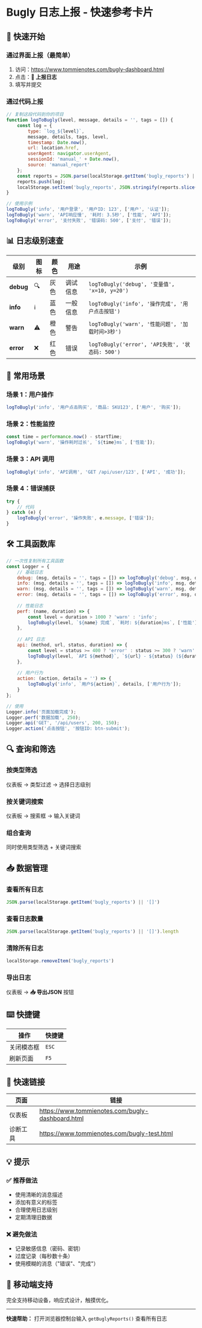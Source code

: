 # Bugly 日志上报 - 快速参考卡片

## 🚀 快速开始

### 通过界面上报（最简单）
1. 访问：https://www.tommienotes.com/bugly-dashboard.html
2. 点击：**📝 上报日志**
3. 填写并提交

### 通过代码上报
```javascript
// 复制这段代码到你的项目
function logToBugly(level, message, details = '', tags = []) {
    const log = {
        type: `log_${level}`,
        message, details, tags, level,
        timestamp: Date.now(),
        url: location.href,
        userAgent: navigator.userAgent,
        sessionId: 'manual_' + Date.now(),
        source: 'manual_report'
    };
    const reports = JSON.parse(localStorage.getItem('bugly_reports') || '[]');
    reports.push(log);
    localStorage.setItem('bugly_reports', JSON.stringify(reports.slice(-1000)));
}

// 使用示例
logToBugly('info', '用户登录', '用户ID: 123', ['用户', '认证']);
logToBugly('warn', 'API响应慢', '耗时: 3.5秒', ['性能', 'API']);
logToBugly('error', '支付失败', '错误码: 500', ['支付', '错误']);
```

## 📊 日志级别速查

| 级别 | 图标 | 颜色 | 用途 | 示例 |
|------|------|------|------|------|
| **debug** | 🔍 | 灰色 | 调试信息 | `logToBugly('debug', '变量值', 'x=10, y=20')` |
| **info** | ℹ️ | 蓝色 | 一般信息 | `logToBugly('info', '操作完成', '用户点击按钮')` |
| **warn** | ⚠️ | 橙色 | 警告 | `logToBugly('warn', '性能问题', '加载时间>3秒')` |
| **error** | ❌ | 红色 | 错误 | `logToBugly('error', 'API失败', '状态码: 500')` |

## 🎯 常用场景

### 场景 1：用户操作
```javascript
logToBugly('info', '用户点击购买', '商品: SKU123', ['用户', '购买']);
```

### 场景 2：性能监控
```javascript
const time = performance.now() - startTime;
logToBugly('warn', '操作耗时过长', `${time}ms`, ['性能']);
```

### 场景 3：API 调用
```javascript
logToBugly('info', 'API调用', 'GET /api/user/123', ['API', '成功']);
```

### 场景 4：错误捕获
```javascript
try {
    // 代码
} catch (e) {
    logToBugly('error', '操作失败', e.message, ['错误']);
}
```

## 🛠️ 工具函数库

```javascript
// 一次性复制所有工具函数
const Logger = {
    // 基础日志
    debug: (msg, details = '', tags = []) => logToBugly('debug', msg, details, tags),
    info: (msg, details = '', tags = []) => logToBugly('info', msg, details, tags),
    warn: (msg, details = '', tags = []) => logToBugly('warn', msg, details, tags),
    error: (msg, details = '', tags = []) => logToBugly('error', msg, details, tags),
    
    // 性能日志
    perf: (name, duration) => {
        const level = duration > 1000 ? 'warn' : 'info';
        logToBugly(level, `${name} 完成`, `耗时: ${duration}ms`, ['性能']);
    },
    
    // API 日志
    api: (method, url, status, duration) => {
        const level = status >= 400 ? 'error' : status >= 300 ? 'warn' : 'info';
        logToBugly(level, `API ${method}`, `${url} - ${status} (${duration}ms)`, ['API']);
    },
    
    // 用户行为
    action: (action, details = '') => {
        logToBugly('info', `用户${action}`, details, ['用户行为']);
    }
};

// 使用
Logger.info('页面加载完成');
Logger.perf('数据加载', 250);
Logger.api('GET', '/api/users', 200, 150);
Logger.action('点击按钮', '按钮ID: btn-submit');
```

## 🔍 查询和筛选

### 按类型筛选
仪表板 → 类型过滤 → 选择日志级别

### 按关键词搜索
仪表板 → 搜索框 → 输入关键词

### 组合查询
同时使用类型筛选 + 关键词搜索

## 📥 数据管理

### 查看所有日志
```javascript
JSON.parse(localStorage.getItem('bugly_reports') || '[]')
```

### 查看日志数量
```javascript
JSON.parse(localStorage.getItem('bugly_reports') || '[]').length
```

### 清除所有日志
```javascript
localStorage.removeItem('bugly_reports')
```

### 导出日志
仪表板 → **📥 导出JSON** 按钮

## ⌨️ 快捷键

| 操作 | 快捷键 |
|------|--------|
| 关闭模态框 | `ESC` |
| 刷新页面 | `F5` |

## 🔗 快速链接

| 页面 | 链接 |
|------|------|
| 仪表板 | https://www.tommienotes.com/bugly-dashboard.html |
| 诊断工具 | https://www.tommienotes.com/bugly-test.html |

## 💡 提示

### ✅ 推荐做法
- 使用清晰的消息描述
- 添加有意义的标签
- 合理使用日志级别
- 定期清理旧数据

### ❌ 避免做法
- 记录敏感信息（密码、密钥）
- 过度记录（每秒数十条）
- 使用模糊的消息（"错误"、"完成"）

## 📱 移动端支持

完全支持移动设备，响应式设计，触摸优化。

---

**快速帮助：** 打开浏览器控制台输入 `getBuglyReports()` 查看所有日志

